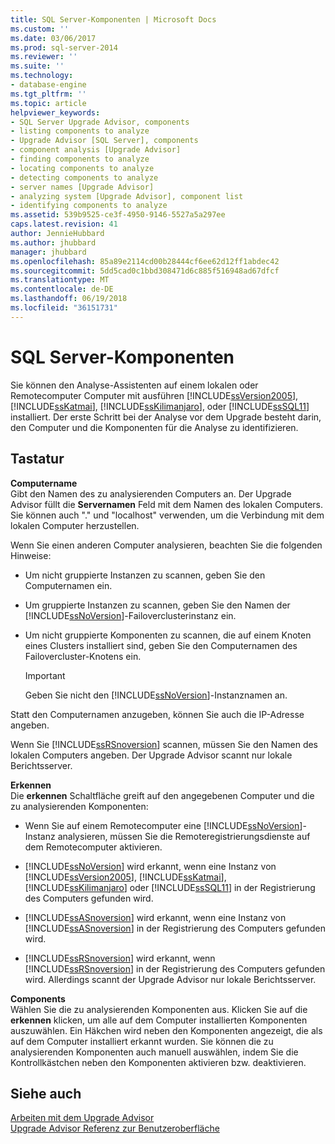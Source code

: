 ```yaml
---
title: SQL Server-Komponenten | Microsoft Docs
ms.custom: ''
ms.date: 03/06/2017
ms.prod: sql-server-2014
ms.reviewer: ''
ms.suite: ''
ms.technology:
- database-engine
ms.tgt_pltfrm: ''
ms.topic: article
helpviewer_keywords:
- SQL Server Upgrade Advisor, components
- listing components to analyze
- Upgrade Advisor [SQL Server], components
- component analysis [Upgrade Advisor]
- finding components to analyze
- locating components to analyze
- detecting components to analyze
- server names [Upgrade Advisor]
- analyzing system [Upgrade Advisor], component list
- identifying components to analyze
ms.assetid: 539b9525-ce3f-4950-9146-5527a5a297ee
caps.latest.revision: 41
author: JennieHubbard
ms.author: jhubbard
manager: jhubbard
ms.openlocfilehash: 85a89e2114cd00b28444cf6ee62d12ff1abdec42
ms.sourcegitcommit: 5dd5cad0c1bbd308471d6c885f516948ad67dfcf
ms.translationtype: MT
ms.contentlocale: de-DE
ms.lasthandoff: 06/19/2018
ms.locfileid: "36151731"
---
```

# <a name="sql-server-components"></a>SQL Server-Komponenten
  Sie können den Analyse-Assistenten auf einem lokalen oder Remotecomputer Computer mit ausführen [!INCLUDE[ssVersion2005](../../includes/ssversion2005-md.md)], [!INCLUDE[ssKatmai](../../includes/sskatmai-md.md)], [!INCLUDE[ssKilimanjaro](../../includes/sskilimanjaro-md.md)], oder [!INCLUDE[ssSQL11](../../includes/sssql11-md.md)] installiert. Der erste Schritt bei der Analyse vor dem Upgrade besteht darin, den Computer und die Komponenten für die Analyse zu identifizieren.  
  
## <a name="options"></a>Tastatur  
 **Computername**  
 Gibt den Namen des zu analysierenden Computers an. Der Upgrade Advisor füllt die **Servernamen** Feld mit dem Namen des lokalen Computers. Sie können auch "." und "localhost" verwenden, um die Verbindung mit dem lokalen Computer herzustellen.  
  
 Wenn Sie einen anderen Computer analysieren, beachten Sie die folgenden Hinweise:  
  
-   Um nicht gruppierte Instanzen zu scannen, geben Sie den Computernamen ein.  
  
-   Um gruppierte Instanzen zu scannen, geben Sie den Namen der [!INCLUDE[ssNoVersion](../../includes/ssnoversion-md.md)]-Failoverclusterinstanz ein.  
  
-   Um nicht gruppierte Komponenten zu scannen, die auf einem Knoten eines Clusters installiert sind, geben Sie den Computernamen des Failovercluster-Knotens ein.  
  
    > [!IMPORTANT]  
    >  Geben Sie nicht den [!INCLUDE[ssNoVersion](../../includes/ssnoversion-md.md)]-Instanznamen an.  
  
 Statt den Computernamen anzugeben, können Sie auch die IP-Adresse angeben.  
  
 Wenn Sie [!INCLUDE[ssRSnoversion](../../includes/ssrsnoversion-md.md)] scannen, müssen Sie den Namen des lokalen Computers angeben. Der Upgrade Advisor scannt nur lokale Berichtsserver.  
  
 **Erkennen**  
 Die **erkennen** Schaltfläche greift auf den angegebenen Computer und die zu analysierenden Komponenten:  
  
-   Wenn Sie auf einem Remotecomputer eine [!INCLUDE[ssNoVersion](../../includes/ssnoversion-md.md)]-Instanz analysieren, müssen Sie die Remoteregistrierungsdienste auf dem Remotecomputer aktivieren.  
  
-   [!INCLUDE[ssNoVersion](../../includes/ssnoversion-md.md)] wird erkannt, wenn eine Instanz von [!INCLUDE[ssVersion2005](../../includes/ssversion2005-md.md)], [!INCLUDE[ssKatmai](../../includes/sskatmai-md.md)], [!INCLUDE[ssKilimanjaro](../../includes/sskilimanjaro-md.md)] oder [!INCLUDE[ssSQL11](../../includes/sssql11-md.md)] in der Registrierung des Computers gefunden wird.  
  
-   [!INCLUDE[ssASnoversion](../../includes/ssasnoversion-md.md)] wird erkannt, wenn eine Instanz von [!INCLUDE[ssASnoversion](../../includes/ssasnoversion-md.md)] in der Registrierung des Computers gefunden wird.  
  
-   [!INCLUDE[ssRSnoversion](../../includes/ssrsnoversion-md.md)] wird erkannt, wenn [!INCLUDE[ssRSnoversion](../../includes/ssrsnoversion-md.md)] in der Registrierung des Computers gefunden wird. Allerdings scannt der Upgrade Advisor nur lokale Berichtsserver.  
  
 **Components**  
 Wählen Sie die zu analysierenden Komponenten aus. Klicken Sie auf die **erkennen** klicken, um alle auf dem Computer installierten Komponenten auszuwählen. Ein Häkchen wird neben den Komponenten angezeigt, die als auf dem Computer installiert erkannt wurden. Sie können die zu analysierenden Komponenten auch manuell auswählen, indem Sie die Kontrollkästchen neben den Komponenten aktivieren bzw. deaktivieren.  
  
## <a name="see-also"></a>Siehe auch  
 [Arbeiten mit dem Upgrade Advisor](../../../2014/sql-server/install/working-with-upgrade-advisor.md)   
 [Upgrade Advisor Referenz zur Benutzeroberfläche](../../../2014/sql-server/install/upgrade-advisor-user-interface-reference.md)  
  
  